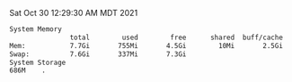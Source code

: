 Sat Oct 30 12:29:30 AM MDT 2021
```bash
System Memory
               total        used        free      shared  buff/cache   available
Mem:           7.7Gi       755Mi       4.5Gi        10Mi       2.5Gi       6.6Gi
Swap:          7.6Gi       337Mi       7.3Gi
System Storage
686M	.
```
```bash
